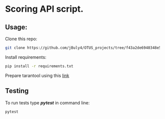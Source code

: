 # Scoring API script.

## Usage: 
Clone this repo:
```bash
git clone https://github.com/jBuly4/OTUS_projects/tree/f43a2de6940348e5271c89e346c14fc2c32efe35/month_2/04_Testing/api_testing
```
Install requirements:
```bash
pip install -r requirements.txt
```
Prepare tarantool using this [link](https://www.tarantool.io/en/doc/1.6/book/getting_started/using_docker/)


## Testing
To run tests type **_pytest_** in command line:
```bash
pytest
```
